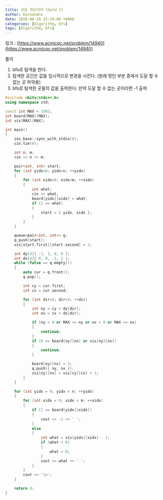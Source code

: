 ```yaml
---
title: 쉬운 최단거리 [Gold V]
author: Koreandns
date: 2020-06-18 15:29:00 +0800
categories: [Algorithm, bfs]
tags: [Algorithm, bfs]
---
```




링크 : [https://www.acmicpc.net/problem/14940](https://www.acmicpc.net/problem/14940)



풀이

1. bfs로 탐색을 한다.
2. 탐색한 공간은 값을 임시적으로 변경을 시킨다. (원래 땅인 부분 중에서 도달 할 수 없는 곳 파악용)
3. bfs로 탐색한 곳들의 값을 출력한다. 만약 도달 할 수 없는 곳이라면 -1 출력



```c++
#include <bits/stdc++.h>
using namespace std;

const int MAX = 1001;
int board[MAX][MAX];
int vis[MAX][MAX];

int main()
{
	ios_base::sync_with_stdio(0);
	cin.tie(0);

	int n, m;
	cin >> n >> m;

	pair<int, int> start;
	for (int yidx=0; yidx<n; ++yidx)
	{
		for (int xidx=0; xidx<m; ++xidx)
		{
			int what;
			cin >> what;
			board[yidx][xidx] = what;
			if (2 == what)
			{
				start = { yidx, xidx };
			}
		}
	}

	queue<pair<int, int>> q;
	q.push(start);
	vis[start.first][start.second] = 1;

	int dy[4]{ -1, 1, 0, 0 };
	int dx[4]{ 0, 0, -1, 1 };
	while (false == q.empty())
	{
		auto cur = q.front();
		q.pop();

		int cy = cur.first;
		int cx = cur.second;

		for (int dir=0; dir<4; ++dir)
		{
			int ny = cy + dy[dir];
			int nx = cx + dx[dir];

			if (ny < 0 or MAX <= ny or nx < 0 or MAX <= nx)
			{
				continue;
			}
			if (0 == board[ny][nx] or vis[ny][nx])
			{
				continue;
			}

			board[ny][nx] = 3;
			q.push({ ny, nx });
			vis[ny][nx] = vis[cy][cx] + 1;
		}
	}

	for (int yidx = 0; yidx < n; ++yidx)
	{
		for (int xidx = 0; xidx < m; ++xidx)
		{
			if (1 == board[yidx][xidx])
			{
				cout << -1 << ' ';
			}
			else
			{
				int what = vis[yidx][xidx] - 1;
				if (what < 0)
				{
					what = 0;
				}
				cout << what << ' ';
			}
		}
		cout << '\n';
	}

	return 0;
}
```

